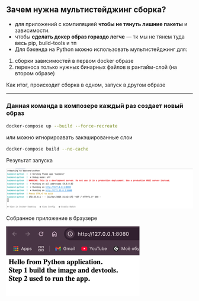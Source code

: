 ## Зачем нужна мультистейджинг сборка?

- для приложений с компиляцией **чтобы не тянуть лишние пакеты** и зависимости.
- чтобы **сделать докер образ гораздо легче** — тк мы не тянем туда весь pip, build-tools и тп
- Для бэкенда на Python можно использовать мультистейджинг для:

1) сборки зависимостей в первом docker образе
2) переноса только нужных бинарных файлов в рантайм-слой (на втором образе)

Как итог, происходит сборка в одном, запуск в другом образе


---

### Данная команда в композере каждый раз создает новый образ

```bash
docker-compose up --build --force-recreate
```

или можно игнорироавать закэшированные слои

```bash
docker-compose build --no-cache
```

Результат запуска

![img.png](img.png)

Собранное приложение в браузере

![img_1.png](img_1.png)

